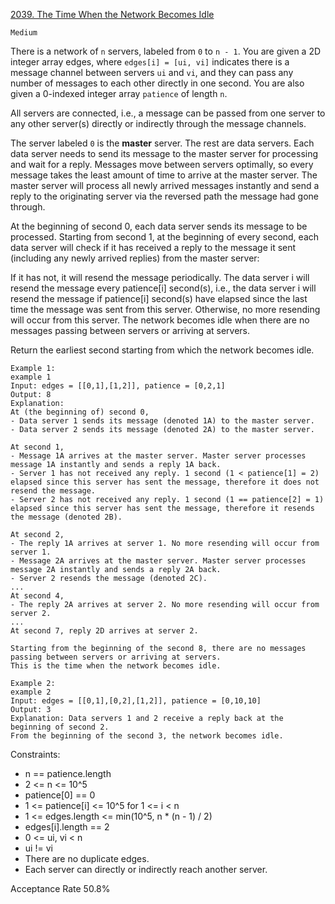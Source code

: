 [2039. The Time When the Network Becomes Idle](https://leetcode.com/problems/the-time-when-the-network-becomes-idle/)

`Medium`

There is a network of `n` servers, labeled from `0` to `n - 1`. You are given a 2D integer array edges, where `edges[i] = [ui, vi]` indicates there is a message channel between servers `ui` and `vi`, and they can pass any number of messages to each other directly in one second. You are also given a 0-indexed integer array `patience` of length `n`.

All servers are connected, i.e., a message can be passed from one server to any other server(s) directly or indirectly through the message channels.

The server labeled `0` is the **master** server. The rest are data servers. Each data server needs to send its message to the master server for processing and wait for a reply. Messages move between servers optimally, so every message takes the least amount of time to arrive at the master server. The master server will process all newly arrived messages instantly and send a reply to the originating server via the reversed path the message had gone through.

At the beginning of second 0, each data server sends its message to be processed. Starting from second 1, at the beginning of every second, each data server will check if it has received a reply to the message it sent (including any newly arrived replies) from the master server:

If it has not, it will resend the message periodically. The data server i will resend the message every patience[i] second(s), i.e., the data server i will resend the message if patience[i] second(s) have elapsed since the last time the message was sent from this server.
Otherwise, no more resending will occur from this server.
The network becomes idle when there are no messages passing between servers or arriving at servers.

Return the earliest second starting from which the network becomes idle.

```
Example 1:
example 1
Input: edges = [[0,1],[1,2]], patience = [0,2,1]
Output: 8
Explanation:
At (the beginning of) second 0,
- Data server 1 sends its message (denoted 1A) to the master server.
- Data server 2 sends its message (denoted 2A) to the master server.

At second 1,
- Message 1A arrives at the master server. Master server processes message 1A instantly and sends a reply 1A back.
- Server 1 has not received any reply. 1 second (1 < patience[1] = 2) elapsed since this server has sent the message, therefore it does not resend the message.
- Server 2 has not received any reply. 1 second (1 == patience[2] = 1) elapsed since this server has sent the message, therefore it resends the message (denoted 2B).

At second 2,
- The reply 1A arrives at server 1. No more resending will occur from server 1.
- Message 2A arrives at the master server. Master server processes message 2A instantly and sends a reply 2A back.
- Server 2 resends the message (denoted 2C).
...
At second 4,
- The reply 2A arrives at server 2. No more resending will occur from server 2.
...
At second 7, reply 2D arrives at server 2.

Starting from the beginning of the second 8, there are no messages passing between servers or arriving at servers.
This is the time when the network becomes idle.

Example 2:
example 2
Input: edges = [[0,1],[0,2],[1,2]], patience = [0,10,10]
Output: 3
Explanation: Data servers 1 and 2 receive a reply back at the beginning of second 2.
From the beginning of the second 3, the network becomes idle.
``` 

Constraints:

- n == patience.length
- 2 <= n <= 10^5
- patience[0] == 0
- 1 <= patience[i] <= 10^5 for 1 <= i < n
- 1 <= edges.length <= min(10^5, n * (n - 1) / 2)
- edges[i].length == 2
- 0 <= ui, vi < n
- ui != vi
- There are no duplicate edges.
- Each server can directly or indirectly reach another server.

Acceptance Rate
50.8%